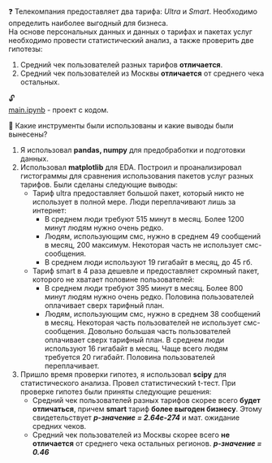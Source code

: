❓
Телекомпания предоставляет два тарифа: *Ultra* и *Smart*. Необходимо определить наиболее выгодный для бизнеса. <br>
На основе персональных данных и данных о тарифах и пакетах услуг необходимо провести статистический анализ, а также проверить две гипотезы:
1. Средний чек пользователей разных тарифов **отличается**.
2. Средний чек пользователей из Москвы **отличается** от среднего чека остальных.

🔓 \
[main.ipynb](https://github.com/ssensse/training_projects/blob/main/perspective_tariff/main.ipynb) - проект с кодом. 

🔧
Какие инструменты были использованы и какие выводы были вынесены?

1. Я использовал **pandas, numpy** для предобработки и подготовки данных. 
2. Использовал **matplotlib** для EDA. Построил и проанализировал гистограммы для сравнения использования пакетов услуг разных тарифов. Были сделаны следующие выводы:
    - Тариф ultra предоставляет большой пакет, который никто не использует в полной мере. Люди переплачивают лишь за интернет:
        * В среднем люди требуют 515 минут в месяц. Более 1200 минут людям нужно очень редко.
        * Людям, использующим смс, нужно в среднем 49 сообщений в месяц, 200 максимум. Некоторая часть не использует смс-сообщения.
        * В среднем люди используют 19 гигабайт в месяц, до 45 гб.
    - Тариф smart в 4 раза дешевле и предоставляет скромный пакет, которого не хватает половине пользователей:
        * В среднем люди требуют 395 минут в месяц. Более 800 минут людям нужно очень редко. Половина пользователей оплачивает сверх тарифный план.
        * Людям, использующим смс, нужно в среднем 38 сообщений в месяц. Некоторая часть пользователей не использует смс-сообщения. Довольно большая часть пользователей оплачивает сверх тарифный план.
В среднем люди используют 16 гигабайт в месяц. Чаще всего людям требуется 20 гигабайт. Половина пользователей переплачивает.
3. Пришло время проверки гипотез, я использовал **scipy** для статистического анализа. Провел статистический t-тест. При проверке гипотез были приняты следующие решения:
    * Средний чек пользователей разных тарифов скорее всего **будет отличаться**, причем **smart** тариф **более выгоден бизнесу**. Этому свидетельствует ***р-значение = 2.64e-274*** и мат. ожидание средних чеков.
    * Средний чек пользователей из Москвы скорее всего **не отличается** от среднего чека остальных регионов. ***p-значение = 0.46***
